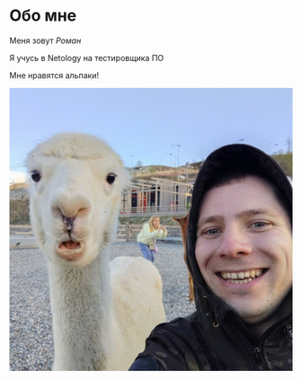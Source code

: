 # Обо мне
Меня зовут _Роман_

Я учусь в Netology на тестировщика ПО

Мне нравятся альпаки!

![alt text](avatar636262475.jpg)